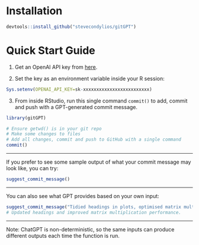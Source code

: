 

# Installation

```r
devtools::install_github("stevecondylios/gitGPT")
```

# Quick Start Guide


1. Get an OpenAI API key from [here](https://help.openai.com/en/articles/4936850-where-do-i-find-my-secret-api-key). 

2. Set the key as an environment variable inside your R session:

```R
Sys.setenv(OPENAI_API_KEY=sk-xxxxxxxxxxxxxxxxxxxxxxxxx)
```

3. From inside RStudio, run this single command `commit()` to add, commit and push with a GPT-generated commit message. 

```r
library(gitGPT)

# Ensure getwd() is in your git repo
# Make some changes to files
# Add all changes, commit and push to GitHub with a single command
commit()
```

<hr>

If you prefer to see some sample output of what your commit message may look like, you can try:

```r
suggest_commit_message()
```

<hr>

You can also see what GPT provides based on your own input: 

```r
suggest_commit_message("Tidied headings in plots, optimised matrix multiplication in hpc.R")
# Updated headings and improved matrix multiplication performance.
```

<hr>





Note: ChatGPT is non-deterministic, so the same inputs can produce different outputs each time the function is run. 
